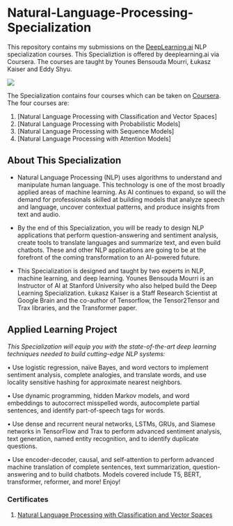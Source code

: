 # Natural-Language-Processing-Specialization

This repository contains my submissions on the [DeepLearning.ai](https://deeplearning.ai) NLP specialization courses. This Specializtion is offered by deeplearning.ai via Coursera. The courses are taught by Younes Bensouda Mourri, Łukasz Kaiser and Eddy Shyu.

![](https://github.com/bhushan-borole/natural-language-processing-specialization/blob/master/images/banner.jpg)

The Specialization contains four courses which can be taken on [Coursera](https://www.coursera.org/specializations/natural-language-processing). The four courses are:

1. [Natural Language Processing with Classification and Vector Spaces]
2. [Natural Language Processing with Probabilistic Models]
3. [Natural Language Processing with Sequence Models]
4. [Natural Language Processing with Attention Models]

## About This Specialization

- Natural Language Processing (NLP) uses algorithms to understand and manipulate human language. This technology is one of the most broadly applied areas of machine learning. As AI continues to expand, so will the demand for professionals skilled at building models that analyze speech and language, uncover contextual patterns, and produce insights from text and audio.

- By the end of this Specialization, you will be ready to design NLP applications that perform question-answering and sentiment analysis, create tools to translate languages and summarize text, and even build chatbots. These and other NLP applications are going to be at the forefront of the coming transformation to an AI-powered future.

- This Specialization is designed and taught by two experts in NLP, machine learning, and deep learning. Younes Bensouda Mourri is an Instructor of AI at Stanford University who also helped build the Deep Learning Specialization. Łukasz Kaiser is a Staff Research Scientist at Google Brain and the co-author of Tensorflow, the Tensor2Tensor and Trax libraries, and the Transformer paper.

## Applied Learning Project

_This Specialization will equip you with the state-of-the-art deep learning techniques needed to build cutting-edge NLP systems:_

• Use logistic regression, naïve Bayes, and word vectors to implement sentiment analysis, complete analogies, and translate words, and use locality sensitive hashing for approximate nearest neighbors.

• Use dynamic programming, hidden Markov models, and word embeddings to autocorrect misspelled words, autocomplete partial sentences, and identify part-of-speech tags for words.

• Use dense and recurrent neural networks, LSTMs, GRUs, and Siamese networks in TensorFlow and Trax to perform advanced sentiment analysis, text generation, named entity recognition, and to identify duplicate questions.

• Use encoder-decoder, causal, and self-attention to perform advanced machine translation of complete sentences, text summarization, question-answering and to build chatbots. Models covered include T5, BERT, transformer, reformer, and more!
Enjoy!

### Certificates

1. [Natural Language Processing with Classification and Vector Spaces](https://www.coursera.org/account/accomplishments/certificate/N8ZAT64BYERS)
